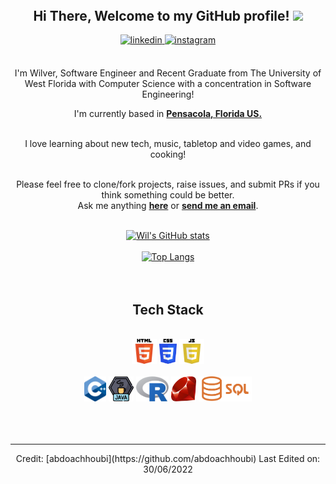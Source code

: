 <header></header>

<section align="center">
<h2> Hi There, Welcome to my GitHub profile! <img src="https://media2.giphy.com/media/IpM4kYGnxqmE02P9rr/giphy.gif?cid=ecf05e47rj6f1ax3zjfrw2bf5uogbpb9gtuy1tpj7tnajqyx&ep=v1_stickers_search&rid=giphy.gif&ct=s" width="50"></h2>
<a href="https://www.linkedin.com/in/wilver-santos/" target="_blank">
<img src=https://img.shields.io/badge/linkedin-%2300acee.svg?color=405DE6&style=for-the-badge&logo=linkedin&logoColor=white alt=linkedin style="margin-bottom: 5px;" />
</a>
<a href="https://www.instagram.com/wilver.santos84/" target="_blank">
<img src=https://img.shields.io/badge/instagram-%ff5851db.svg?color=C13584&style=for-the-badge&logo=instagram&logoColor=white alt=instagram style="margin-bottom: 5px;" />
</a>
<br />
<br />

I'm Wilver, Software Engineer and Recent Graduate from The University of West Florida with Computer Science with a concentration in Software Engineering!
<br />

I'm currently based in **[Pensacola, Florida US.](https://goo.gl/maps/9tTtGyytAgpaPeuQ9)**

<br />
I love learning about new tech, music, tabletop and video games, and cooking! 
<br />
<br />

Please feel free to clone/fork projects, raise issues, and submit PRs if you think something could be better.<br />
Ask me anything **[here](https://github.com/Wil-silver44/Arisoren/issues/new)** or <a href="mailto:wilver.santos84@gmail.com"><b>send me an email</b></a>.
<br />
<br />

[![Wil's GitHub stats](https://github-readme-stats-wil-silver.vercel.app/api?username=Wil-Silver44&theme=tokyonight)](https://github.com/anuraghazra/github-readme-stats)
<br />
<br />
[![Top Langs](https://github-readme-stats-wil-silver.vercel.app/api/top-langs/?username=Wil-Silver44&theme=tokyonight)](https://github.com/anuraghazra/github-readme-stats)
<br />
<br />
<br />

</section>

<div align="center">

## Tech Stack

<br />
<a margin="10" href="https://developer.mozilla.org/en-US/docs/Web/HTML" target="_blank"><img margin="10px" height="40" src="https://github.com/Wil-silver44/Arisoren/blob/main/resources/images/HTML5_logo_and_wordmark.png" alt="HTML"></a>
<a margin="10" href="https://developer.mozilla.org/en-US/docs/Web/CSS" target="_blank"><img margin="10px" height="40" src="https://github.com/Wil-silver44/Arisoren/blob/main/resources/images/CSS3_logo_and_wordmark.png" alt="CSS"></a>
<a margin="10" href="https://developer.mozilla.org/en-US/docs/Web/JavaScript" target="_blank"><img margin="10px" height="40" src="https://github.com/Wil-silver44/Arisoren/blob/main/resources/images/javascript-39420.png" alt="Javascript"></a>
<br />
<br />
<a margin="10" href="https://isocpp.org/" target="_blank"><img margin="10px" height="40" src="https://github.com/Wil-silver44/Arisoren/blob/main/resources/images/ISO_C%2B%2B_Logo.png" alt="C++"></a>
<a margin="10" href="https://www.java.com/" target="_blank"><img margin="10px" height="40" src="https://github.com/Wil-silver44/Arisoren/blob/main/resources/images/java_logo.png" alt="Java"></a>
<a margin="10" href="https://www.r-project.org/" target="_blank"><img margin="10px" height="40" src="https://github.com/Wil-silver44/Arisoren/blob/main/resources/images/R_logo.png" alt="R"></a>
<a margin="10" href="https://www.ruby-lang.org" target="_blank"><img margin="10px" height="40" src="https://github.com/Wil-silver44/Arisoren/blob/main/resources/images/Ruby_logo.png" alt="ruby"></a>
<a margin="10" href="https://www.techtarget.com/searchdatamanagement/definition/SQL" target="_blank"><img margin="10px" height="40" src="https://github.com/Wil-silver44/Arisoren/blob/main/resources/images/Sql_data_base_with_logo.png" alt="SQL"></a>
<br />
<br />
</div>
<br />
<br />

---

<div align="center">
Credit: [abdoachhoubi](https://github.com/abdoachhoubi)
Last Edited on: 30/06/2022
</div>
